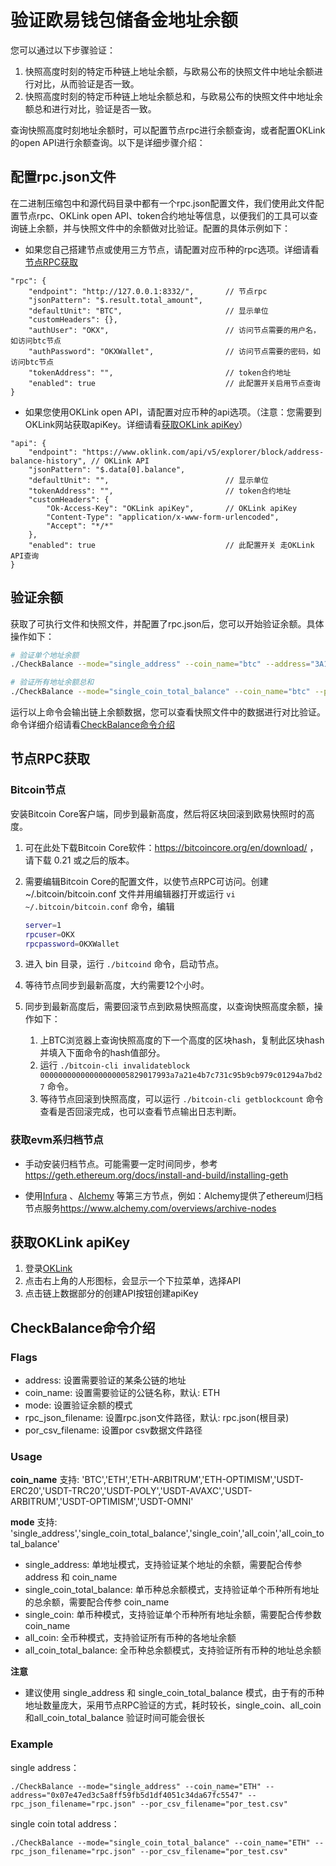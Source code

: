 # 验证欧易钱包储备金地址余额

您可以通过以下步骤验证：

1. 快照高度时刻的特定币种链上地址余额，与欧易公布的快照文件中地址余额进行对比，从而验证是否一致。
2. 快照高度时刻的特定币种链上地址余额总和，与欧易公布的快照文件中地址余额总和进行对比，验证是否一致。

查询快照高度时刻地址余额时，可以配置节点rpc进行余额查询，或者配置OKLink的open API进行余额查询。以下是详细步骤介绍：

## 配置rpc.json文件

在二进制压缩包中和源代码目录中都有一个rpc.json配置文件，我们使用此文件配置节点rpc、OKLink open
API、token合约地址等信息，以便我们的工具可以查询链上余额，并与快照文件中的余额做对比验证。配置的具体示例如下：

- 如果您自己搭建节点或使用三方节点，请配置对应币种的rpc选项。详细请看[节点RPC获取](#节点rpc获取)

```text
"rpc": {
    "endpoint": "http://127.0.0.1:8332/",       // 节点rpc
    "jsonPattern": "$.result.total_amount",
    "defaultUnit": "BTC",                       // 显示单位
    "customHeaders": {},
    "authUser": "OKX",                          // 访问节点需要的用户名，如访问btc节点
    "authPassword": "OKXWallet",                // 访问节点需要的密码，如访问btc节点
    "tokenAddress": "",                         // token合约地址
    "enabled": true                             // 此配置开关启用节点查询
}
```

- 如果您使用OKLink open API，请配置对应币种的api选项。（注意：您需要到OKLink网站获取apiKey。详细请看[获取OKLink apiKey](#获取oklink-apikey)）

```text
"api": {
    "endpoint": "https://www.oklink.com/api/v5/explorer/block/address-balance-history", // OKLink API
    "jsonPattern": "$.data[0].balance",
    "defaultUnit": "",                          // 显示单位
    "tokenAddress": "",                         // token合约地址
    "customHeaders": {
        "Ok-Access-Key": "OKLink apiKey",       // OKLink apiKey
        "Content-Type": "application/x-www-form-urlencoded",
        "Accept": "*/*"
    },
    "enabled": true                             // 此配置开关 走OKLink API查询
}
```

## 验证余额

获取了可执行文件和快照文件，并配置了rpc.json后，您可以开始验证余额。具体操作如下：

```bash
# 验证单个地址余额
./CheckBalance --mode="single_address" --coin_name="btc" --address="3A1JRKqfGGxoq2qSHLv85u4zn935VR9ToL" --por_csv_filename=okx_por_20221122.csv

# 验证所有地址余额总和
./CheckBalance --mode="single_coin_total_balance" --coin_name="btc" --por_csv_filename=okx_por_20221122.csv

```

运行以上命令会输出链上余额数据，您可以查看快照文件中的数据进行对比验证。命令详细介绍请看[CheckBalance命令介绍](#checkbalance命令介绍)

## 节点RPC获取

### Bitcoin节点

安装Bitcoin Core客户端，同步到最新高度，然后将区块回滚到欧易快照时的高度。

1. 可在此处下载Bitcoin Core软件：<https://bitcoincore.org/en/download/> ，请下载 0.21 或之后的版本。
2. 需要编辑Bitcoin Core的配置文件，以使节点RPC可访问。创建 ~/.bitcoin/bitcoin.conf 文件并用编辑器打开或运行 `vi ~/.bitcoin/bitcoin.conf` 命令，编辑

    ```bash
    server=1
    rpcuser=OKX
    rpcpassword=OKXWallet
    ```

3. 进入 bin 目录，运行 `./bitcoind` 命令，启动节点。
4. 等待节点同步到最新高度，大约需要12个小时。
5. 同步到最新高度后，需要回滚节点到欧易快照高度，以查询快照高度余额，操作如下：
    1. 上BTC浏览器上查询快照高度的下一个高度的区块hash，复制此区块hash并填入下面命令的hash值部分。
    2. 运行 `./bitcoin-cli invalidateblock 00000000000000000005829017993a7a21e4b7c731c95b9cb979c01294a7bd27` 命令。
    3. 等待节点回滚到快照高度，可以运行 `./bitcoin-cli getblockcount` 命令查看是否回滚完成，也可以查看节点输出日志判断。

### 获取evm系归档节点

- 手动安装归档节点。可能需要一定时间同步，参考<https://geth.ethereum.org/docs/install-and-build/installing-geth>

- 使用[Infura](https://infura.io/) 、[Alchemy](https://alchemy.com/) 等第三方节点，例如：Alchemy提供了ethereum归档节点服务<https://www.alchemy.com/overviews/archive-nodes>

## 获取OKLink apiKey

1. 登录[OKLink](https://www.oklink.com/en/account/login)
2. 点击右上角的人形图标，会显示一个下拉菜单，选择API
3. 点击链上数据部分的创建API按钮创建apiKey

## CheckBalance命令介绍

### Flags

* address: 设置需要验证的某条公链的地址
* coin_name: 设置需要验证的公链名称，默认: ETH
* mode: 设置验证余额的模式
* rpc_json_filename: 设置rpc.json文件路径，默认: rpc.json(根目录)
* por_csv_filename: 设置por csv数据文件路径

### Usage

**coin_name** 支持: 'BTC','ETH','ETH-ARBITRUM','ETH-OPTIMISM','USDT-ERC20','USDT-TRC20','USDT-POLY','USDT-AVAXC','USDT-ARBITRUM','USDT-OPTIMISM','USDT-OMNI'

**mode** 支持: 'single_address','single_coin_total_balance','single_coin','all_coin','all_coin_total_balance'

* single_address: 单地址模式，支持验证某个地址的余额，需要配合传参 address 和 coin_name
* single_coin_total_balance: 单币种总余额模式，支持验证单个币种所有地址的总余额，需要配合传参 coin_name
* single_coin: 单币种模式，支持验证单个币种所有地址余额，需要配合传参数 coin_name
* all_coin: 全币种模式，支持验证所有币种的各地址余额
* all_coin_total_balance: 全币种总余额模式，支持验证所有币种的地址总余额

**注意**

* 建议使用 single_address 和 single_coin_total_balance 模式，由于有的币种地址数量庞大，采用节点RPC验证的方式，耗时较长，single_coin、all_coin和all_coin_total_balance 验证时间可能会很长

### Example

single address：

```shell
./CheckBalance --mode="single_address" --coin_name="ETH" --address="0x07e47ed3c5a8ff59fb5d1df4051c34da67fc5547" --rpc_json_filename="rpc.json" --por_csv_filename="por_test.csv"
```

single coin total address：

```shell
./CheckBalance --mode="single_coin_total_balance" --coin_name="ETH" --rpc_json_filename="rpc.json" --por_csv_filename="por_test.csv"
```
